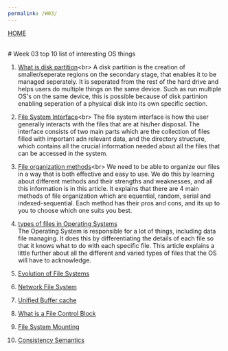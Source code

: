 ```yaml
---
permalink: /W03/
---
```

[HOME](../)

<br>
# Week 03 top 10 list of interesting OS things

1. [What is disk partition](https://www.computerhope.com/jargon/p/partition.htm#:~:text=When%20referring%20to%20a%20computer,run%20on%20the%20same%20device.)<br>
A disk partition is the creation of smaller/seperate regions on the secondary stage, that enables it to be managed seperately. It is seperated from the rest of the hard drive and helps users do multiple things on the same device. Such as run multiple OS's on the same device, this is possible because of disk partinion enabling seperation of a physical disk into its own specific section.


 2. [File System Interface](https://www.oreilly.com/library/view/operating-system-concepts/9780471694663/ch10.html#:~:text=The%20file%20system%20consists%20of,the%20files%20in%20the%20system.)<br>
 The file system interface is how the user generally interacts with the files that are at his/her disposal. The interface consists of two main parts which are the collection of files filled with important adn relevant data, and the directory structure, which contains all the crucial information needed about all the files that can be accessed in the system.

 
 
 3. [File organization methods](https://peda.net/kenya/css/subjects/computer-studies/form-three/driac2/data-processing/fom#:~:text=File%20organization%20refers%20to%20the,files%20on%20a%20storage%20media.)<br>
 We need to be able to organize our files in a way that is both effective and easy to use. We do this by learning about different methods and their strengths and weaknesses, and all this information is in this article. It explains that there are 4 main methods of file organization which are equential, random, serial and indexed-sequential. Each method has their pros and cons, and its up to you to choose which one suits you best.
 

 
 4. [types of files in Operating Systems](https://www.guru99.com/file-systems-operating-system.html)<br>
 The Operating System is responsible for a lot of things, including data file managing. It does this by differentiating the details of each file so that it knows what to do with each specific file. This article explains a little further about all the different and varied types of files that the OS will have to acknowledge.

 
 
 5. [Evolution of File Systems](https://docs.microsoft.com/en-us/windows/win32/stg/the-evolution-of-file-systems)<br>
 

 
 6. [Network File System](https://www.geeksforgeeks.org/network-file-system-nfs/)<br>
 
 7. [Unified Buffer cache](http://www.mallorn.com/People/lindsey/test/c0504.htm)<br>


 
 8. [What is a File Control Block](https://www.definitions.net/definition/File+Control+Block)<br>

 

 
 9. [File System Mounting](https://www.youtube.com/watch?v=QT1mBAJBuoA&ab_channel=SudhakarAtchala)
 
 
 
 10. [Consistency Semantics](https://www.geeksforgeeks.org/consistency-semantics-for-file-sharing/)<br>
 
 
